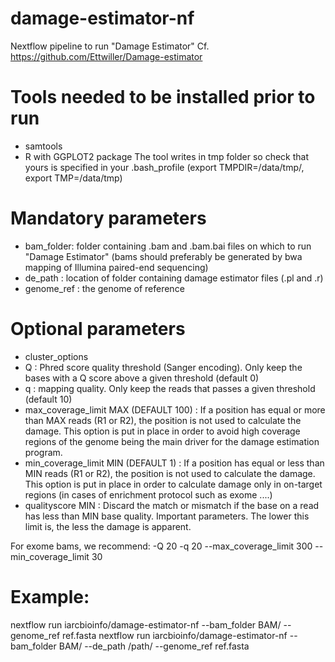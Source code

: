 # damage-estimator-nf
Nextflow pipeline to run "Damage Estimator"
Cf. https://github.com/Ettwiller/Damage-estimator

# Tools needed to be installed prior to run
- samtools
- R with GGPLOT2 package
 The tool writes in tmp folder so check that yours is specified in your .bash_profile (export TMPDIR=/data/tmp/, export TMP=/data/tmp)

# Mandatory parameters
- bam_folder: folder containing .bam and .bam.bai files on which to run "Damage Estimator" (bams should preferably be generated by bwa mapping of Illumina paired-end sequencing)
- de_path : location of folder containing damage estimator files (.pl and .r)
- genome_ref : the genome of reference

# Optional parameters
- cluster_options
- Q : Phred score quality threshold (Sanger encoding). Only keep the bases with a Q score above a given threshold (default 0)
- q : mapping quality. Only keep the reads that passes a given threshold (default 10)
- max_coverage_limit MAX (DEFAULT 100) : If a position has equal or more than MAX reads (R1 or R2), the position is not used to calculate the damage. This option is put in place in order to avoid high coverage regions of the genome being the main driver for the damage estimation program.
- min_coverage_limit MIN (DEFAULT 1) : If a position has equal or less than MIN reads (R1 or R2), the position is not used to calculate the damage. This option is put in place in order to calculate damage only in on-target regions (in cases of enrichment protocol such as exome ....)
- qualityscore MIN : Discard the match or mismatch if the base on a read has less than MIN base quality. Important parameters. The lower this limit is, the less the damage is apparent.

For exome bams, we recommend: -Q 20 -q 20 --max_coverage_limit 300 --min_coverage_limit 30

# Example:
nextflow run iarcbioinfo/damage-estimator-nf --bam_folder BAM/ --genome_ref ref.fasta
nextflow run iarcbioinfo/damage-estimator-nf --bam_folder BAM/ --de_path /path/ --genome_ref ref.fasta 
